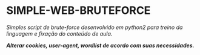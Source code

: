 # SIMPLE-WEB-BRUTEFORCE
*Simples script de brute-force desenvolvido em python2 para treino da linguagem e fixação do conteúdo de aula.*

***Alterar cookies, user-agent, wordlist de acordo com suas necessidades.***
